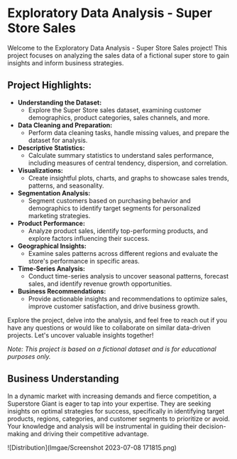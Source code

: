 # Exploratory Data Analysis - Super Store Sales

Welcome to the Exploratory Data Analysis - Super Store Sales project! This project focuses on analyzing the sales data of a fictional super store to gain insights and inform business strategies.

## Project Highlights:
- **Understanding the Dataset:**
  - Explore the Super Store sales dataset, examining customer demographics, product categories, sales channels, and more.
- **Data Cleaning and Preparation:**
  - Perform data cleaning tasks, handle missing values, and prepare the dataset for analysis.
- **Descriptive Statistics:**
  - Calculate summary statistics to understand sales performance, including measures of central tendency, dispersion, and correlation.
- **Visualizations:**
  - Create insightful plots, charts, and graphs to showcase sales trends, patterns, and seasonality.
- **Segmentation Analysis:**
  - Segment customers based on purchasing behavior and demographics to identify target segments for personalized marketing strategies.
- **Product Performance:**
  - Analyze product sales, identify top-performing products, and explore factors influencing their success.
- **Geographical Insights:**
  - Examine sales patterns across different regions and evaluate the store's performance in specific areas.
- **Time-Series Analysis:**
  - Conduct time-series analysis to uncover seasonal patterns, forecast sales, and identify revenue growth opportunities.
- **Business Recommendations:**
  - Provide actionable insights and recommendations to optimize sales, improve customer satisfaction, and drive business growth.

Explore the project, delve into the analysis, and feel free to reach out if you have any questions or would like to collaborate on similar data-driven projects. Let's uncover valuable insights together!

*Note: This project is based on a fictional dataset and is for educational purposes only.*


## Business Understanding 

In a dynamic market with increasing demands and fierce competition, a Superstore Giant is eager to tap into your expertise. They are seeking insights on optimal strategies for success, specifically in identifying target products, regions, categories, and customer segments to prioritize or avoid. Your knowledge and analysis will be instrumental in guiding their decision-making and driving their competitive advantage.

![Distribution](Imgae/Screenshot 2023-07-08 171815.png)
